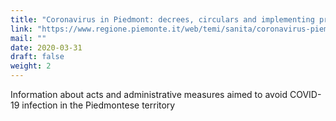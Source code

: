 ```yaml
---
title: "Coronavirus in Piedmont: decrees, circulars and implementing provisions"
link: "https://www.regione.piemonte.it/web/temi/sanita/coronavirus-piemonte-ordinanze-circolari-disposizioni-attuative"
mail: ""
date: 2020-03-31
draft: false
weight: 2
---
```


Information about acts and administrative measures aimed to avoid COVID-19 infection in the Piedmontese territory
